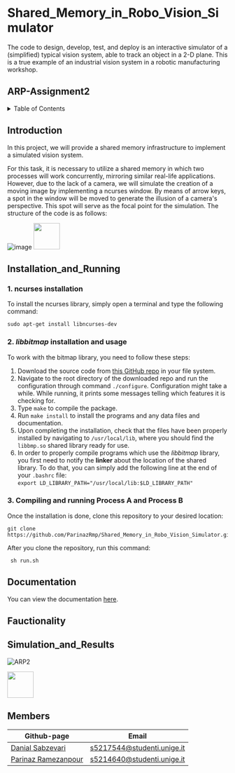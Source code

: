 # Shared_Memory_in_Robo_Vision_Simulator
The code to design, develop, test, and deploy is an interactive simulator of a (simplified) typical vision system, able to track an object in a 2-D plane. This is a true example of an industrial vision system in a robotic manufacturing workshop.

## ARP-Assignment2

<!-- TABLE OF CONTENTS -->
<details>
  <summary>Table of Contents</summary>
  <ol>
    <li><a href="#Introduction">Introduction</a></li>
    <li><a href="#Installation_and_Running">Installation_and_Running</a></li>
    <li><a href="#Documentation">Documentation</a></li>
    <li><a href="#Fauctionality">Fauctionality</a></li>
    <li><a href="#Simulation_and_Results">Simulation_and_Results</a></li>
    <li><a href="#Members">Members</a></li>
  </ol>
</details>

## Introduction
In this project, we will provide a shared memory infrastructure to implement a simulated vision system.

For this task, it is necessary to utilize a shared memory in which two processes will work concurrently, mirroring similar real-life applications. However, due to the lack of a camera, we will simulate the creation of a moving image by implementing a ncurses window. By means of arrow keys, a spot in the window will be moved to generate the illusion of a camera's perspective. 
This spot will serve as the focal point for the simulation.
The structure of the code is as follows:

![image](https://github.com/ParinazRmp/Shared_Memory_in_Robo_Vision_Simulator/assets/94115975/160aba64-20ef-4fb9-a6e2-7fd21eb8ba74)
<img src="https://user-images.githubusercontent.com/80394968/225428258-e8b9859d-d05b-42ed-b783-29340073b10f.png" width="60" />
## Installation_and_Running
### 1. ncurses installation
To install the ncurses library, simply open a terminal and type the following command:
```console
sudo apt-get install libncurses-dev
```
### 2. *libbitmap* installation and usage
To work with the bitmap library, you need to follow these steps:
1. Download the source code from [this GitHub repo](https://github.com/draekko/libbitmap.git) in your file system.
2. Navigate to the root directory of the downloaded repo and run the configuration through command ```./configure```. Configuration might take a while.  While running, it prints some messages telling which features it is checking for.
3. Type ```make``` to compile the package.
4. Run ```make install``` to install the programs and any data files and documentation.
5. Upon completing the installation, check that the files have been properly installed by navigating to ```/usr/local/lib```, where you should find the ```libbmp.so``` shared library ready for use.
6. In order to properly compile programs which use the *libbitmap* library, you first need to notify the **linker** about the location of the shared library. To do that, you can simply add the following line at the end of your ```.bashrc``` file:      
```export LD_LIBRARY_PATH="/usr/local/lib:$LD_LIBRARY_PATH"```

### 3. Compiling and running Process A and Process B
Once the installation is done, clone this repository to your desired location:
<pre><code>git clone https://github.com/ParinazRmp/Shared_Memory_in_Robo_Vision_Simulator.git </code></pre>
After you clone the repository, run this command:
<pre><code> sh run.sh </code></pre>

## Documentation
You can view the documentation [here](http://example.com/your_doxygen_docs).

## Fauctionality

## Simulation_and_Results
![ARP2](https://github.com/ParinazRmp/Shared_Memory_in_Robo_Vision_Simulator/assets/94115975/3f27c4c6-5aad-417e-96cf-c03877155c6c)

<img src="https://user-images.githubusercontent.com/80394968/225428503-ce0991e7-10c8-45f5-bb52-ab4de821c27d.png" width="60" /> 

## Members
| Github-page | Email |
|------------------|------------------|
| [Danial Sabzevari](https://github.com/dssdanial)  | s5217544@studenti.unige.it |
| [Parinaz Ramezanpour](https://github.com/ParinazRmp)  | s5214640@studenti.unige.it |
